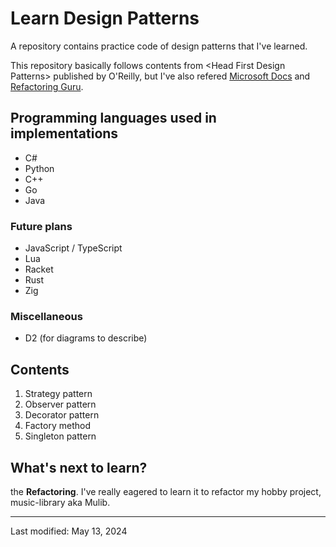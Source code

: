 # Learn Design Patterns

A repository contains practice code of design patterns that I've learned.

This repository basically follows contents from \<Head First Design Patterns\> published by O'Reilly, but I've also refered [Microsoft Docs](https://docs.microsoft.com) and [Refactoring Guru](https://refactoring.guru/).

## Programming languages used in implementations

* C#
* Python
* C++
* Go
* Java

### Future plans

* JavaScript / TypeScript
* Lua
* Racket
* Rust
* Zig

### Miscellaneous

* D2 (for diagrams to describe)

## Contents

1. Strategy pattern
2. Observer pattern
3. Decorator pattern
4. Factory method
5. Singleton pattern

## What's next to learn?

the **Refactoring**. I've really eagered to learn it to refactor my hobby project, music-library aka Mulib.

---

Last modified: May 13, 2024
